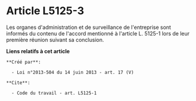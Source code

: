 # Article L5125-3

Les organes d'administration et de surveillance de l'entreprise sont informés du contenu de l'accord mentionné à l'article L.
5125-1 lors de leur première réunion suivant sa conclusion.

**Liens relatifs à cet article**

	**Créé par**:

	  - Loi n°2013-504 du 14 juin 2013 - art. 17 (V)

	**Cite**:

	  - Code du travail - art. L5125-1
